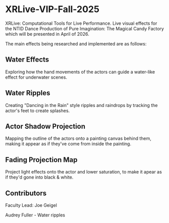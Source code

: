 # XRLive-VIP-Fall-2025
XRLive: Computational Tools for Live Performance. Live visual effects for the NTID Dance Production of Pure Imagination: The Magical Candy Factory which will be presented in April of 2026.

The main effects being researched and implemented are as follows:
## Water Effects
Exploring how the hand movements of the actors can guide a water-like effect for underwater scenes.
## Water Ripples
Creating "Dancing in the Rain" style ripples and raindrops by tracking the actor's feet to create splashes.
## Actor Shadow Projection
Mapping the outline of the actors onto a painting canvas behind them, making it appear as if they've come from inside the painting.
## Fading Projection Map
Project light effects onto the actor and lower saturation, to make it apear as if they'd gone into black & white. 

## Contributors
Faculty Lead: Joe Geigel

Audrey Fuller - Water ripples
